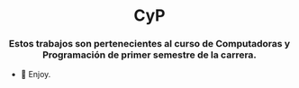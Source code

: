 <h1 align="center">CyP</h1>
<h3 align="center">Estos trabajos son pertenecientes al curso de Computadoras y Programación de primer semestre de la carrera.</h3>

- 🌱 Enjoy.

